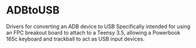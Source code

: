 # ADBtoUSB
Drivers for converting an ADB device to USB
Specifically intended for using an FPC breakout board to attach to a Teensy 3.5, allowing a Powerbook 165c keyboard and trackball to act as USB input devices.
